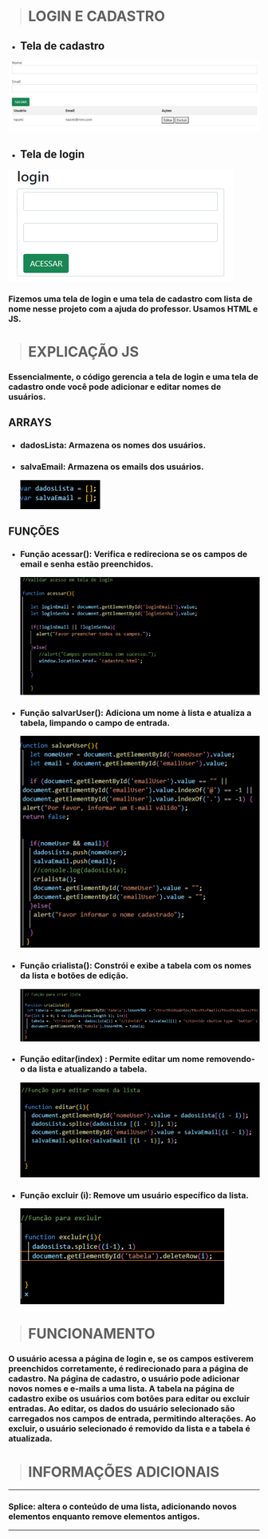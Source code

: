 > # LOGIN E CADASTRO

* ## Tela de cadastro   
![LOGIN-CAD](img/cad2.png)

* ## Tela de login  
![LOGIN-CAD](img/login.png)

 
### Fizemos uma tela de login e uma tela de cadastro com lista de nome nesse projeto com a ajuda do professor. Usamos HTML e JS.


> # EXPLICAÇÃO JS

### Essencialmente, o código gerencia a tela de login e uma tela de cadastro onde você pode adicionar e editar nomes de usuários. 


## ARRAYS

* ### dadosLista: Armazena os nomes dos usuários.

* ### salvaEmail: Armazena os emails dos usuários.  

    ![LOGIN-CAD](img/ARRAYS.png)


## FUNÇÕES


* ### Função acessar(): Verifica e redireciona se os campos de email e senha estão preenchidos.  

  ![LOGIN-CAD](img/acesso.png)
 
* ### Função salvarUser(): Adiciona um nome à lista e atualiza a tabela, limpando o campo de entrada.  

  ![LOGIN-CAD](img/salvar.png)
 
* ### Função crialista(): Constrói e exibe a tabela com os nomes da lista e botões de edição.  

  ![LOGIN-CAD](img/lista2.png)  
 
* ### Função editar(index) : Permite editar um nome removendo-o da lista e atualizando a tabela.  

  ![LOGIN-CAD](img/edit%202.png)



* ### Função excluir (i): Remove um usuário específico da lista.  

  ![LOGIN-CAD](img/função%20excluir.png)

> # FUNCIONAMENTO 

### O usuário acessa a página de login e, se os campos estiverem preenchidos corretamente, é redirecionado para a página de cadastro. Na página de cadastro, o usuário pode adicionar novos nomes e e-mails a uma lista. A tabela na página de cadastro exibe os usuários com botões para editar ou excluir entradas. Ao editar, os dados do usuário selecionado são carregados nos campos de entrada, permitindo alterações. Ao excluir, o usuário selecionado é removido da lista e a tabela é atualizada.

> # INFORMAÇÕES ADICIONAIS
--------------------------------------------------------------------------------

### Splice: altera o conteúdo de uma lista, adicionando novos elementos enquanto remove elementos antigos.

----------------------------------------------------------------------------------------------